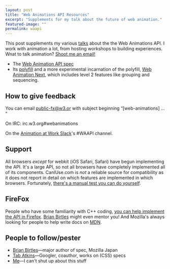 ```yaml
---
layout: post
title: "Web Animations API Resources"
excerpt: "Supplements for my talk about the future of web animation."
featured-image: ""
permalink: waapi
---
```


This post supplements my various [talks](http://www.slideshare.net/CrowChick/state-of-the-animation-2014) about the the Web Animations API. I work with animation a lot, from hosting workshops to building experiences. Wnat to talk animation? [Shoot me an email!](mailto:rachelnabors@gmail.com)

* The [Web Animation API spec](http://w3c.github.io/web-animations/)
* Its [polyfill](https://github.com/web-animations/web-animations-js) and a more experimental incarnation of the polyfill, [Web Animation Next](https://github.com/web-animations/web-animations-next), which includes level 2 features like grouping and sequencing.

## How to give feedback
You can email <public-fx@w3.or> with subject beginning &ldquo;[web-animations] &hellip; &rdquo;

On IRC:
irc.w3.org#webanimations

On the [Animation at Work Slack](http://slack.animationatwork.com)'s #WAAPI channel.

## Support
All browsers _except_ for webkit (iOS Safari, Safari) have begun implementing the API. It's a large API, so not all browsers have completely implemented all of its components. CanIUse.com is _not_ a reliable source for compatibility as it does not report in detail on which features are implemented in which browsers. Fortunately, [there's a manual test you can do yourself](http://codepen.io/danwilson/pen/xGBKVq).

<!-- ### Internet Explorer
You can [vote for IE to support the Web Animation API here](https://wpdev.uservoice.com/forums/257854-internet-explorer-platform/suggestions/6263650-web-animations-javascript-api). You can cast up to 3 votes at a time&mdash;make them count!
 -->
## FireFox
People who have some familiarity with C++ coding, [you can help implement the API in Firefox](https://developer.mozilla.org/en-US/docs/Introduction). [Brian Birtles](bbirtles@mozilla.com) might even mentor you! And Mozilla's always looking for people to help write docs on [MDN](https://developer.mozilla.org).

## People to follow/pester
* [Brian Birtles](https://twitter.com/brianskold)&mdash;major author of spec, Mozilla Japan
* [Tab Atkins](https://twitter.com/tabatkins)&mdash;Googler, coauthor, works on (CSS) specs
* [Me](https://twitter.com/rachelnabors)&mdash;I can't shut up about this stuff